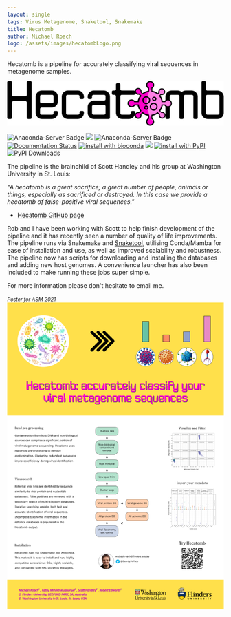 ```yaml
---
layout: single
tags: Virus Metagenome, Snaketool, Snakemake
title: Hecatomb
author: Michael Roach
logo: /assets/images/hecatombLogo.png
---
```


Hecatomb is a pipeline for accurately classifying viral sequences in metagenome samples.<!--more-->

![](/assets/images/hecatombLogo.png)

![Anaconda-Server Badge](https://anaconda.org/bioconda/hecatomb/badges/latest_release_date.svg)
![](https://img.shields.io/github/v/tag/shandley/hecatomb?label=version&style=flat-square)
![Anaconda-Server Badge](https://anaconda.org/bioconda/hecatomb/badges/license.svg)
[![Documentation Status](https://readthedocs.org/projects/hecatomb/badge/?version=latest&style=flat-square)](https://hecatomb.readthedocs.io/en/latest/?badge=latest)
[![install with bioconda](https://img.shields.io/badge/Install%20with-conda-brightgreen.svg?style=flat-square)](http://bioconda.github.io/recipes/hecatomb/README.html)
![](https://img.shields.io/conda/dn/bioconda/hecatomb?label=Conda%20downloads&style=flat-square)
[![install with PyPI](https://img.shields.io/badge/Install%20with-PyPI-brightgreen.svg?style=flat-square)](https://pypi.org/project/hecatomb/)
![PyPI Downloads](https://img.shields.io/pypi/dw/hecatomb?label=PyPI%20Downloads&style=flat-square)

The pipeline is the brainchild of Scott Handley and his group at Washington University in St. Louis:

_"A hecatomb is a great sacrifice; a great number of people, animals or things, especially as sacrificed or destroyed. 
In this case we provide a hecatomb of false-positive viral sequences."_

- [Hecatomb GitHub page](https://github.com/shandley/hecatomb)

Rob and I have been working with Scott to help finish development of the pipeline and it has recently seen a number of 
quality of life improvements. The pipeline runs via Snakemake and [Snaketool](https://github.com/beardymcjohnface/Snaketool), 
utilising Conda/Mamba for ease of installation and use, as well as improved scalability and robustness. 
The pipeline now has scripts for downloading and installing the databases and adding new host genomes. 
A convenience launcher has also been included to make running these jobs super simple.

For more information please don't hesitate to email me.

<small><i>Poster for ASM 2021</i></small>
![](/assets/images/Hecatomb_ASM2021.png)
